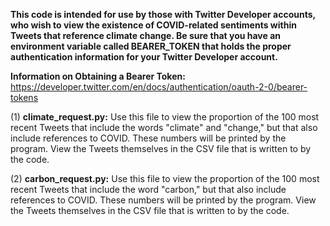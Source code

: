 **This code is intended for use by those with Twitter Developer accounts, who wish to view the existence of COVID-related sentiments within Tweets that reference climate change. Be sure that you have an environment variable called BEARER_TOKEN that holds the proper authentication information for your Twitter Developer account.**

**Information on Obtaining a Bearer Token:** https://developer.twitter.com/en/docs/authentication/oauth-2-0/bearer-tokens

(1) **climate_request.py:** Use this file to view the proportion of the 100 most recent Tweets that include the words "climate" and "change," but that also include references to COVID. These numbers will be printed by the program. View the Tweets themselves in the CSV file that is written to by the code.

(2) **carbon_request.py:** Use this file to view the proportion of the 100 most recent Tweets that include the word "carbon," but that also include references to COVID. These numbers will be printed by the program. View the Tweets themselves in the CSV file that is written to by the code.
